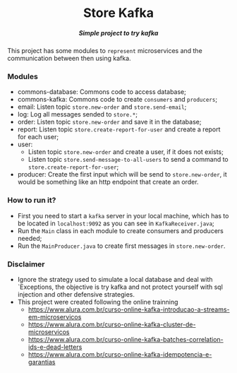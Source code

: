 <h1 align="center">Store Kafka</h1>
<h5 align="center">Simple project to try kafka</h5>

This project has some modules to `represent` microservices and the communication between then using kafka.

### Modules
- commons-database: Commons code to access database;
- commons-kafka: Commons code to create `consumers` and `producers`;
- email: Listen topic `store.new-order` and `store.send-email`;
- log: Log all messages sended to `store.*`;
- order: Listen topic `store.new-order` and save it in the database;
- report: Listen topic `store.create-report-for-user` and create a report for each user;
- user: 
  - Listen topic `store.new-order` and create a user, if it does not exists;
  - Listen topic `store.send-message-to-all-users` to send a command to `store.create-report-for-user`;
- producer: Create the first input which will be send to `store.new-order`, it would be something like an http endpoint that create an order.

### How to run it?
- First you need to start a `kafka` server in your local machine, which has to be located in `localhost:9092` as you can see in `KafkaReceiver.java`;
- Run the `Main` class in each module to create consumers and producers needed;
- Run the `MainProducer.java` to create first messages in `store.new-order`.

### Disclaimer
- Ignore the strategy used to simulate a local database and deal with `Exceptions, the objective is try kafka and not protect yourself with sql injection and other defensive strategies.
- This project were created following the online trainning 
  - https://www.alura.com.br/curso-online-kafka-introducao-a-streams-em-microservicos 
  - https://www.alura.com.br/curso-online-kafka-cluster-de-microservicos
  - https://www.alura.com.br/curso-online-kafka-batches-correlation-ids-e-dead-letters
  - https://www.alura.com.br/curso-online-kafka-idempotencia-e-garantias
